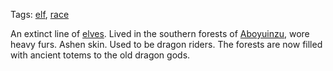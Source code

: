 Tags: [elf](Elves), [race](Races)

An extinct line of [elves](Elves). Lived in the southern forests of [Aboyuinzu](Aboyuinzu), wore heavy furs. Ashen skin. Used to be dragon riders. The forests are now filled with ancient totems to the old dragon gods.